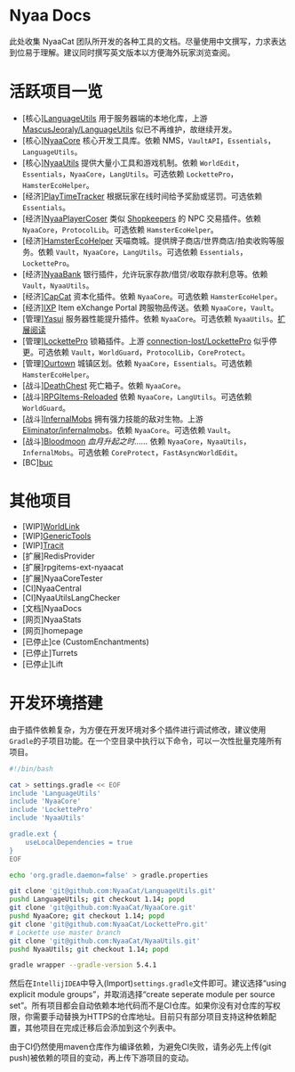 # Nyaa Docs
此处收集 NyaaCat 团队所开发的各种工具的文档。尽量使用中文撰写，力求表达到位易于理解。建议同时撰写英文版本以方便海外玩家浏览查阅。
# 活跃项目一览
- [核心][LanguageUtils](https://github.com/NyaaCat/LanguageUtils)
用于服务器端的本地化库，上游 [MascusJeoraly/LanguageUtils](https://github.com/MascusJeoraly/LanguageUtils) 似已不再维护，故继续开发。
- [核心][NyaaCore](https://github.com/NyaaCat/NyaaCore)
核心开发工具库。依赖 NMS，`VaultAPI`，`Essentials`，`LanguageUtils`。
- [核心][NyaaUtils](https://github.com/NyaaCat/NyaaUtils)
提供大量小工具和游戏机制。依赖 `WorldEdit`，`Essentials`，`NyaaCore`，`LangUtils`。可选依赖 `LockettePro`，`HamsterEcoHelper`。
- [经济][PlayTimeTracker](https://github.com/NyaaCat/PlayTimeTracker) 根据玩家在线时间给予奖励或惩罚。可选依赖 `Essentials`。
- [经济][NyaaPlayerCoser](https://github.com/NyaaCat/NyaaPlayerCoser) 类似 [Shopkeepers](https://dev.bukkit.org/projects/shopkeepers) 的 NPC 交易插件。依赖 `NyaaCore`，`ProtocolLib`。可选依赖 `HamsterEcoHelper`。
- [经济][HamsterEcoHelper](https://github.com/NyaaCat/HamsterEcoHelper) 天喵商城。提供牌子商店/世界商店/拍卖收购等服务。依赖 `Vault`，`NyaaCore`，`LangUtils`。可选依赖 `Essentials`，`LockettePro`。
- [经济][NyaaBank](https://github.com/NyaaCat/NyaaBank) 银行插件，允许玩家存款/借贷/收取存款利息等。依赖`Vault`，`NyaaUtils`。
- [经济][CapCat](https://github.com/NyaaCat/capcat) 资本化插件。依赖 `NyaaCore`。可选依赖 `HamsterEcoHelper`。
- [经济][IXP](https://github.com/NyaaCat/IXP) Item eXchange Portal 跨服物品传送。依赖 `NyaaCore`，`Vault`。
- [管理][Yasui](https://github.com/NyaaCat/Yasui) 服务器性能提升插件。依赖 `NyaaCore`。可选依赖 `NyaaUtils`。[扩展阅读](https://blog.phoenixlzx.com/2017/05/05/reduce-minecraft-server-lag-without-limit-mob-amount/)
- [管理][LockettePro](https://github.com/NyaaCat/LockettePro) 锁箱插件。上游 [connection-lost/LockettePro](https://github.com/connection-lost/LockettePro) 似乎停更。可选依赖 `Vault`，`WorldGuard`，`ProtocolLib`，`CoreProtect`。
- [管理][Ourtown](https://github.com/NyaaCat/Ourtown) 城镇区划。依赖 `NyaaCore`，`Essentials`。可选依赖 `HamsterEcoHelper`。
- [战斗][DeathChest](https://github.com/NyaaCat/DeathChest) 死亡箱子。依赖 `NyaaCore`。
- [战斗][RPGItems-Reloaded](https://github.com/NyaaCat/RPGItems-reloaded) 依赖 `NyaaCore`，`LangUtils`。可选依赖 `WorldGuard`。
- [战斗][InfernalMobs](https://github.com/NyaaCat/InfernalMobs) 拥有强力技能的敌对生物。上游 [Eliminator/infernalmobs](https://bitbucket.org/Eliminator/infernalmobs/)。依赖 `NyaaCore`。可选依赖 `Vault`。
- [战斗][Bloodmoon](https://github.com/NyaaCat/Bloodmoon) *血月升起之时……* 依赖 `NyaaCore`，`NyaaUtils`，`InfernalMobs`。可选依赖 `CoreProtect`，`FastAsyncWorldEdit`。
- [BC][buc](https://github.com/NyaaCat/buc)

# 其他项目
- [WIP][WorldLink](https://github.com/NyaaCat/WorldLink)
- [WIP][GenericTools](https://github.com/NyaaCat/GenericTools)
- [WIP][Tracit](https://github.com/NyaaCat/Tracit)
- [扩展]RedisProvider
- [扩展]rpgitems-ext-nyaacat
- [扩展]NyaaCoreTester
- [CI]NyaaCentral
- [CI]NyaaUtilsLangChecker
- [文档]NyaaDocs
- [网页]NyaaStats
- [网页]homepage
- [已停止]ce (CustomEnchantments)
- [已停止]Turrets
- [已停止]Lift

# 开发环境搭建
由于插件依赖复杂，为方便在开发环境对多个插件进行调试修改，建议使用`Gradle`的子项目功能。在一个空目录中执行以下命令，可以一次性批量克隆所有项目。

```setup.sh
#!/bin/bash

cat > settings.gradle << EOF
include 'LanguageUtils'
include 'NyaaCore'
include 'LockettePro'
include 'NyaaUtils'

gradle.ext {
    useLocalDependencies = true
}
EOF

echo 'org.gradle.daemon=false' > gradle.properties

git clone 'git@github.com:NyaaCat/LanguageUtils.git'
pushd LanguageUtils; git checkout 1.14; popd
git clone 'git@github.com:NyaaCat/NyaaCore.git'
pushd NyaaCore; git checkout 1.14; popd
git clone 'git@github.com:NyaaCat/LockettePro.git'
# Lockette use master branch
git clone 'git@github.com:NyaaCat/NyaaUtils.git'
pushd NyaaUtils; git checkout 1.14; popd

gradle wrapper --gradle-version 5.4.1
```

然后在`IntellijIDEA`中导入(Import)`settings.gradle`文件即可。建议选择“using explicit module groups”，并取消选择“create seperate module per source set”。所有项目都会自动依赖本地代码而不是CI仓库。如果你没有对仓库的写权限，你需要手动替换为HTTPS的仓库地址。目前只有部分项目支持这种依赖配置，其他项目在完成迁移后会添加到这个列表中。

由于CI仍然使用maven仓库作为编译依赖，为避免CI失败，请务必先上传(git push)被依赖的项目的变动，再上传下游项目的变动。

